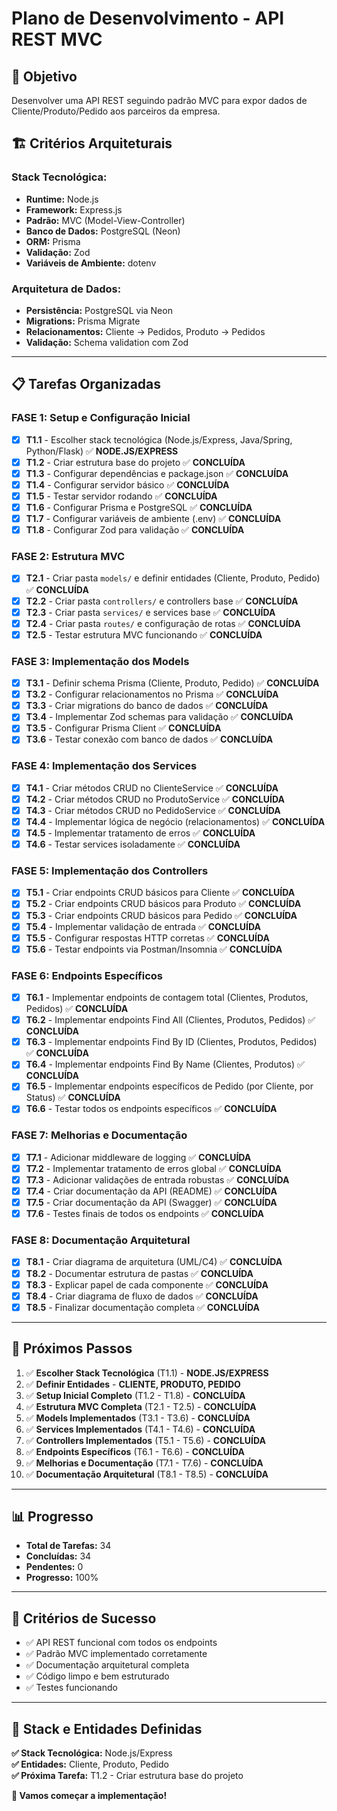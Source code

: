 # Plano de Desenvolvimento - API REST MVC

## 🎯 Objetivo
Desenvolver uma API REST seguindo padrão MVC para expor dados de Cliente/Produto/Pedido aos parceiros da empresa.

## 🏗️ Critérios Arquiteturais

### **Stack Tecnológica:**
- **Runtime:** Node.js
- **Framework:** Express.js
- **Padrão:** MVC (Model-View-Controller)
- **Banco de Dados:** PostgreSQL (Neon)
- **ORM:** Prisma
- **Validação:** Zod
- **Variáveis de Ambiente:** dotenv

### **Arquitetura de Dados:**
- **Persistência:** PostgreSQL via Neon
- **Migrations:** Prisma Migrate
- **Relacionamentos:** Cliente → Pedidos, Produto → Pedidos
- **Validação:** Schema validation com Zod

---

## 📋 Tarefas Organizadas

### **FASE 1: Setup e Configuração Inicial**
- [x] **T1.1** - Escolher stack tecnológica (Node.js/Express, Java/Spring, Python/Flask) ✅ **NODE.JS/EXPRESS**
- [x] **T1.2** - Criar estrutura base do projeto ✅ **CONCLUÍDA**
- [x] **T1.3** - Configurar dependências e package.json ✅ **CONCLUÍDA**
- [x] **T1.4** - Configurar servidor básico ✅ **CONCLUÍDA**
- [x] **T1.5** - Testar servidor rodando ✅ **CONCLUÍDA**
- [x] **T1.6** - Configurar Prisma e PostgreSQL ✅ **CONCLUÍDA**
- [x] **T1.7** - Configurar variáveis de ambiente (.env) ✅ **CONCLUÍDA**
- [x] **T1.8** - Configurar Zod para validação ✅ **CONCLUÍDA**

### **FASE 2: Estrutura MVC**
- [x] **T2.1** - Criar pasta `models/` e definir entidades (Cliente, Produto, Pedido) ✅ **CONCLUÍDA**
- [x] **T2.2** - Criar pasta `controllers/` e controllers base ✅ **CONCLUÍDA**
- [x] **T2.3** - Criar pasta `services/` e services base ✅ **CONCLUÍDA**
- [x] **T2.4** - Criar pasta `routes/` e configuração de rotas ✅ **CONCLUÍDA**
- [x] **T2.5** - Testar estrutura MVC funcionando ✅ **CONCLUÍDA**

### **FASE 3: Implementação dos Models**
- [x] **T3.1** - Definir schema Prisma (Cliente, Produto, Pedido) ✅ **CONCLUÍDA**
- [x] **T3.2** - Configurar relacionamentos no Prisma ✅ **CONCLUÍDA**
- [x] **T3.3** - Criar migrations do banco de dados ✅ **CONCLUÍDA**
- [x] **T3.4** - Implementar Zod schemas para validação ✅ **CONCLUÍDA**
- [x] **T3.5** - Configurar Prisma Client ✅ **CONCLUÍDA**
- [x] **T3.6** - Testar conexão com banco de dados ✅ **CONCLUÍDA**

### **FASE 4: Implementação dos Services**
- [x] **T4.1** - Criar métodos CRUD no ClienteService ✅ **CONCLUÍDA**
- [x] **T4.2** - Criar métodos CRUD no ProdutoService ✅ **CONCLUÍDA**
- [x] **T4.3** - Criar métodos CRUD no PedidoService ✅ **CONCLUÍDA**
- [x] **T4.4** - Implementar lógica de negócio (relacionamentos) ✅ **CONCLUÍDA**
- [x] **T4.5** - Implementar tratamento de erros ✅ **CONCLUÍDA**
- [x] **T4.6** - Testar services isoladamente ✅ **CONCLUÍDA**

### **FASE 5: Implementação dos Controllers**
- [x] **T5.1** - Criar endpoints CRUD básicos para Cliente ✅ **CONCLUÍDA**
- [x] **T5.2** - Criar endpoints CRUD básicos para Produto ✅ **CONCLUÍDA**
- [x] **T5.3** - Criar endpoints CRUD básicos para Pedido ✅ **CONCLUÍDA**
- [x] **T5.4** - Implementar validação de entrada ✅ **CONCLUÍDA**
- [x] **T5.5** - Configurar respostas HTTP corretas ✅ **CONCLUÍDA**
- [x] **T5.6** - Testar endpoints via Postman/Insomnia ✅ **CONCLUÍDA**

### **FASE 6: Endpoints Específicos**
- [x] **T6.1** - Implementar endpoints de contagem total (Clientes, Produtos, Pedidos) ✅ **CONCLUÍDA**
- [x] **T6.2** - Implementar endpoints Find All (Clientes, Produtos, Pedidos) ✅ **CONCLUÍDA**
- [x] **T6.3** - Implementar endpoints Find By ID (Clientes, Produtos, Pedidos) ✅ **CONCLUÍDA**
- [x] **T6.4** - Implementar endpoints Find By Name (Clientes, Produtos) ✅ **CONCLUÍDA**
- [x] **T6.5** - Implementar endpoints específicos de Pedido (por Cliente, por Status) ✅ **CONCLUÍDA**
- [x] **T6.6** - Testar todos os endpoints específicos ✅ **CONCLUÍDA**

### **FASE 7: Melhorias e Documentação**
- [x] **T7.1** - Adicionar middleware de logging ✅ **CONCLUÍDA**
- [x] **T7.2** - Implementar tratamento de erros global ✅ **CONCLUÍDA**
- [x] **T7.3** - Adicionar validações de entrada robustas ✅ **CONCLUÍDA**
- [x] **T7.4** - Criar documentação da API (README) ✅ **CONCLUÍDA**
- [x] **T7.5** - Criar documentação da API (Swagger) ✅ **CONCLUÍDA**
- [x] **T7.6** - Testes finais de todos os endpoints ✅ **CONCLUÍDA**

### **FASE 8: Documentação Arquitetural**
- [x] **T8.1** - Criar diagrama de arquitetura (UML/C4) ✅ **CONCLUÍDA**
- [x] **T8.2** - Documentar estrutura de pastas ✅ **CONCLUÍDA**
- [x] **T8.3** - Explicar papel de cada componente ✅ **CONCLUÍDA**
- [x] **T8.4** - Criar diagrama de fluxo de dados ✅ **CONCLUÍDA**
- [x] **T8.5** - Finalizar documentação completa ✅ **CONCLUÍDA**

---

## 🚀 Próximos Passos

1. ✅ **Escolher Stack Tecnológica** (T1.1) - **NODE.JS/EXPRESS**
2. ✅ **Definir Entidades** - **CLIENTE, PRODUTO, PEDIDO**
3. ✅ **Setup Inicial Completo** (T1.2 - T1.8) - **CONCLUÍDA**
4. ✅ **Estrutura MVC Completa** (T2.1 - T2.5) - **CONCLUÍDA**
5. ✅ **Models Implementados** (T3.1 - T3.6) - **CONCLUÍDA**
6. ✅ **Services Implementados** (T4.1 - T4.6) - **CONCLUÍDA**
7. ✅ **Controllers Implementados** (T5.1 - T5.6) - **CONCLUÍDA**
8. ✅ **Endpoints Específicos** (T6.1 - T6.6) - **CONCLUÍDA**
9. ✅ **Melhorias e Documentação** (T7.1 - T7.6) - **CONCLUÍDA**
10. ✅ **Documentação Arquitetural** (T8.1 - T8.5) - **CONCLUÍDA**

---

## 📊 Progresso
- **Total de Tarefas:** 34
- **Concluídas:** 34
- **Pendentes:** 0
- **Progresso:** 100%

---

## 🎯 Critérios de Sucesso
- ✅ API REST funcional com todos os endpoints
- ✅ Padrão MVC implementado corretamente
- ✅ Documentação arquitetural completa
- ✅ Código limpo e bem estruturado
- ✅ Testes funcionando

---

## 🎯 Stack e Entidades Definidas

**✅ Stack Tecnológica:** Node.js/Express  
**✅ Entidades:** Cliente, Produto, Pedido  
**✅ Próxima Tarefa:** T1.2 - Criar estrutura base do projeto

**🚀 Vamos começar a implementação!**
